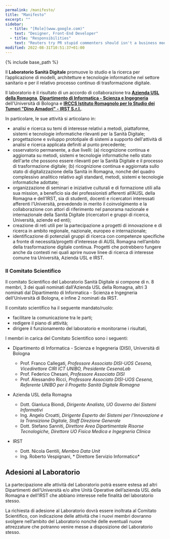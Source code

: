 ```yaml
---
permalink: /manifesto/
title: "Manifesto"
excerpt: ""
sidebar:
  - title: "[Role](www.google.com)"
    text: "Designer, Front-End Developer"
  - title: "Responsibilities"
    text: "Reuters try PR stupid commenters should isn't a business model"
modified: 2022-08-31T10:51:37+01:00
---
```


{% include base_path %}
<!--{% include toc %}-->

Il **Laboratorio Sanità Digitale** promuove lo studio e la ricerca per l’applicazione di modelli, architetture e tecnologie informatiche nel settore sanitario e per il relativo processo continuo di trasformazione digitale.

Il laboratorio è il risultato di un accordo di collaborazione tra **[Azienda USL della Romagna](https://www.auslromagna.it/)**, **[Dipartimento di Informatica - Scienza e Ingegneria](https://disi.unibo.it/it)** dell'Università di Bologna e **[IRCCS Istituto Romagnolo per lo Studio dei Tumori "Dino Amadori" - IRST S.r.l.](https://www.irst.emr.it/it/)**.

In particolare, le sue attività si articolano in:

* analisi e ricerca su temi di interesse relativi a metodi, piattaforme, sistemi e tecnologie informatiche rilevanti per la Sanità Digitale;
* progettazione e sviluppo prototipale di sistemi a supporto dell'attività di analisi e ricerca applicata definiti al punto precedente;
* osservatorio permanente, a due livelli: (a) ricognizione continua e aggiornata su metodi, sistemi e tecnologie informatiche nello stato dell'arte che possono essere rilevanti per la Sanità Digitale e il processo di trasformazione digitale; (b) ricognizione continua e aggiornata sullo stato di digitalizzazione della Sanità in Romagna, nonché del quadro complessivo analitico relativo agli standard, metodi, sistemi e tecnologie informatiche adottate;
* organizzazione di seminari e iniziative culturali e di formazione utili alla sua mission, a beneficio sia dei professionisti afferenti all’AUSL della Romagna e dell’IRST, sia di studenti, docenti e ricercatori interessati afferenti l’Università, prevedendo in merito il coinvolgimento e la collaborazione con attori di riferimento nel panorama nazionale e internazionale della Sanità Digitale (ricercatori e gruppi di ricerca, Università, aziende ed enti);
* creazione di reti utili per la partecipazione a progetti di innovazione e di ricerca in ambito regionale, nazionale, europeo e internazionale;
* identificazione di potenziali gruppi di ricerca con competenze specifiche a fronte di necessità/progetti d’interesse di AUSL Romagna nell’ambito della trasformazione digitale continua. Progetti che potrebbero fungere anche da contesti nei quali aprire nuove linee di ricerca di interesse comune tra Università, Azienda USL e IRST.

### Il Comitato Scientifico

Il comitato Scientifico del Laboratorio Sanità Digitale si compone di n. 8 membri, 3 dei quali nominati dall'Azienda USL della Romagna, altri 3 nominati dal Dipartimento di Informatica - Scienza e Ingegneria dell'Università di Bologna, e infine 2 nominati da IRST.

Il comitato scientifico ha il seguente mandato/ruolo:
* facilitare la comunicazione tra le parti;
* redigere il piano di attività;
* dirigere il funzionamento del laboratorio e monitorarne i risultati,

I membri in carica del Comitato Scientifico sono i seguenti:

* Dipartimento di Informatica - Scienza e Ingegneria (DISI), Università di Bologna
	* Prof. Franco Callegati, *Professore Associato DISI-UOS Cesena, Vicedirettore CIRI ICT UNIBO, Presidente CesenaLab*
	* Prof. Federico Chesani, *Professore Associato DISI*
	* Prof. Alessandro Ricci, *Professore Associato DISI-UOS Cesena, Referente UNIBO per il Progetto Sanità Digitale Romagna*
	
* Azienda USL della Romagna
	* Dott. Gianluca Biondi, *Dirigente Analista, UO Governo dei Sistemi Informativi*
	* Ing. Angelo Croatti, *Dirigente Esperto dei Sistemi per l'Innovazione e la Transizione Digitale, Staff Direzione Generale*
	* Dott. Stefano Sanniti, *Direttore Area Dipartimentale Risorse Tecnologiche, Direttore UO Fisica Medica e Ingegneria Clinica*
	
* IRST
	* Dott. Nicola Gentili, *Membro Data Unit*
	* Ing. Roberto Vespignani, * Direttore Servizio Informatico*

## Adesioni al Laboratorio

La partecipazione alle attività del Laboratorio potrà essere estesa ad altri Dipartimenti dell’Università e/o altre Unità Operative dell’azienda USL della Romagna e dell’IRST che abbiano interesse nelle finalità del laboratorio stesso.

La richiesta di adesione al Laboratorio dovrà essere inoltrata al Comitato Scientifico, con indicazione delle attività che i nuovi membri dovranno svolgere nell’ambito del Laboratorio nonché delle eventuali nuove attrezzature che potranno venire messe a disposizione del Laboratorio stesso.


